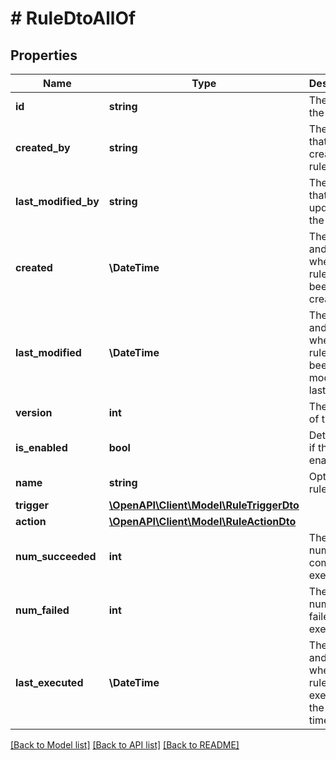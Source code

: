 # # RuleDtoAllOf

## Properties

Name | Type | Description | Notes
------------ | ------------- | ------------- | -------------
**id** | **string** | The ID of the rule. |
**created_by** | **string** | The user that has created the rule. |
**last_modified_by** | **string** | The user that has updated the rule. |
**created** | **\DateTime** | The date and time when the rule has been created. |
**last_modified** | **\DateTime** | The date and time when the rule has been modified last. |
**version** | **int** | The version of the rule. |
**is_enabled** | **bool** | Determines if the rule is enabled. |
**name** | **string** | Optional rule name. | [optional]
**trigger** | [**\OpenAPI\Client\Model\RuleTriggerDto**](RuleTriggerDto.md) |  |
**action** | [**\OpenAPI\Client\Model\RuleActionDto**](RuleActionDto.md) |  |
**num_succeeded** | **int** | The number of completed executions. |
**num_failed** | **int** | The number of failed executions. |
**last_executed** | **\DateTime** | The date and time when the rule was executed the last time. | [optional]

[[Back to Model list]](../../README.md#models) [[Back to API list]](../../README.md#endpoints) [[Back to README]](../../README.md)
